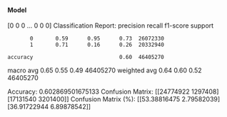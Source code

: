 #### Model
[0 0 0 ... 0 0 0]
Classification Report:
              precision    recall  f1-score   support

           0       0.59      0.95      0.73  26072330
           1       0.71      0.16      0.26  20332940

    accuracy                           0.60  46405270
   macro avg       0.65      0.55      0.49  46405270
weighted avg       0.64      0.60      0.52  46405270

Accuracy: 0.602869501675133
Confusion Matrix:
[[24774922  1297408]
 [17131540  3201400]]
Confusion Matrix (%):
[[53.38816475  2.79582039]
 [36.91722944  6.89878542]]
